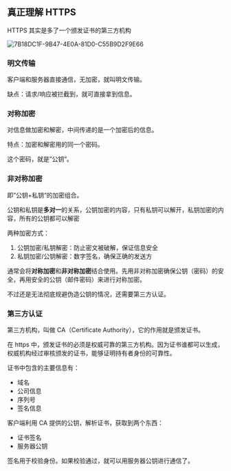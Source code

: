 ## 真正理解 HTTPS

HTTPS 其实是多了一个颁发证书的第三方机构

![7B18DC1F-9B47-4E0A-81D0-C55B9D2F9E66](../../../assets/7B18DC1F-9B47-4E0A-81D0-C55B9D2F9E66.png)

### 明文传输

客户端和服务器直接通信，无加密，就叫明文传输。

缺点：请求/响应被拦截到，就可直接拿到信息。

### 对称加密

对信息做加密和解密，中间传递的是一个加密后的信息。

特点：加密和解密用的同一个密码。

这个密码，就是”公钥“。

### 非对称加密

即”公钥+私钥“的加密组合。

公钥和私钥是**多对一**的关系，公钥加密的内容，只有私钥可以解开，私钥加密的内容，所有的公钥都可以解密

两种加密方式：

1. 公钥加密/私钥解密：防止密文被破解，保证信息安全
2. 私钥加密/公钥解密：数字签名，确保正确的发送方

通常会将**对称加密**和**非对称加密**结合使用。先用非对称加密确保公钥（密码）的安全，再用安全的公钥（邮件密码）来进行对称加密。

不过还是无法彻底规避伪造公钥的情况，还需要第三方认证。

### 第三方认证

第三方机构，叫做 CA（Certificate Authority），它的作用就是颁发证书。

在 https 中，颁发证书的必须是权威可靠的第三方机构。因为证书谁都可以生成，权威机构经过审核颁发的证书，能够证明持有者身份的可靠性。

证书中包含的主要信息有：

- 域名
- 公司信息
- 序列号
- 签名信息

客户端利用 CA 提供的公钥，解析证书，获取到两个东西：

- 证书签名
- 服务器公钥

签名用于校验身份。如果校验通过，就可以用服务器公钥进行通信了。
